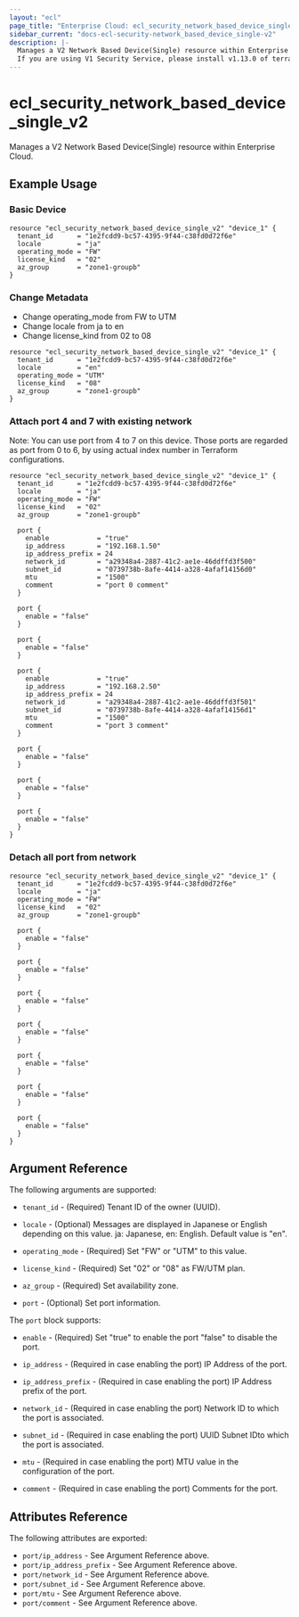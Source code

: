 ```yaml
---
layout: "ecl"
page_title: "Enterprise Cloud: ecl_security_network_based_device_single_v2"
sidebar_current: "docs-ecl-security-network_based_device_single-v2"
description: |-
  Manages a V2 Network Based Device(Single) resource within Enterprise Cloud.
  If you are using V1 Security Service, please install v1.13.0 of terraform-provider-ecl.
---
```


# ecl\_security\_network\_based\_device\_single\_v2

Manages a V2 Network Based Device(Single) resource within Enterprise Cloud.

## Example Usage

### Basic Device

```hcl
resource "ecl_security_network_based_device_single_v2" "device_1" {
  tenant_id      = "1e2fcdd9-bc57-4395-9f44-c38fd0d72f6e"
  locale         = "ja"
  operating_mode = "FW"
  license_kind   = "02"
  az_group       = "zone1-groupb"
}
```

### Change Metadata

- Change operating_mode from FW to UTM
- Change locale from ja to en
- Change license_kind from 02 to 08

```hcl
resource "ecl_security_network_based_device_single_v2" "device_1" {
  tenant_id      = "1e2fcdd9-bc57-4395-9f44-c38fd0d72f6e"
  locale         = "en"
  operating_mode = "UTM"
  license_kind   = "08"
  az_group       = "zone1-groupb"
}
```

### Attach port 4 and 7 with existing network

Note: You can use port from 4 to 7 on this device.
  Those ports are regarded as port from 0 to 6,
  by using actual index number in Terraform configurations.

```hcl
resource "ecl_security_network_based_device_single_v2" "device_1" {
  tenant_id      = "1e2fcdd9-bc57-4395-9f44-c38fd0d72f6e"
  locale         = "ja"
  operating_mode = "FW"
  license_kind   = "02"
  az_group       = "zone1-groupb"

  port {
    enable            = "true"
    ip_address        = "192.168.1.50"
    ip_address_prefix = 24
    network_id        = "a29348a4-2887-41c2-ae1e-46ddffd3f500"
    subnet_id         = "0739738b-8afe-4414-a328-4afaf14156d0"
    mtu               = "1500"
    comment           = "port 0 comment"
  }

  port {
    enable = "false"
  }

  port {
    enable = "false"
  }

  port {
    enable            = "true"
    ip_address        = "192.168.2.50"
    ip_address_prefix = 24
    network_id        = "a29348a4-2887-41c2-ae1e-46ddffd3f501"
    subnet_id         = "0739738b-8afe-4414-a328-4afaf14156d1"
    mtu               = "1500"
    comment           = "port 3 comment"
  }

  port {
    enable = "false"
  }

  port {
    enable = "false"
  }

  port {
    enable = "false"
  }
}
```

### Detach all port from network

```hcl
resource "ecl_security_network_based_device_single_v2" "device_1" {
  tenant_id      = "1e2fcdd9-bc57-4395-9f44-c38fd0d72f6e"
  locale         = "ja"
  operating_mode = "FW"
  license_kind   = "02"
  az_group       = "zone1-groupb"

  port {
    enable = "false"
  }

  port {
    enable = "false"
  }

  port {
    enable = "false"
  }

  port {
    enable = "false"
  }

  port {
    enable = "false"
  }

  port {
    enable = "false"
  }

  port {
    enable = "false"
  }
}
```

## Argument Reference

The following arguments are supported:

* `tenant_id` - (Required) Tenant ID of the owner (UUID).

* `locale` - (Optional) Messages are displayed in Japanese or English depending on this value.
  ja: Japanese, en: English. Default value is "en".

* `operating_mode` - (Required) 	Set "FW" or "UTM" to this value.

* `license_kind` - (Required) Set "02" or "08" as FW/UTM plan.

* `az_group` - (Required) Set availability zone.

* `port` - (Optional) Set port information.

The `port` block supports:

* `enable` - (Required) 
  	Set "true" to enable the port "false" to disable the port.

* `ip_address` - (Required in case enabling the port) IP Address of the port.

* `ip_address_prefix` - (Required in case enabling the port) IP Address prefix of the port.

* `network_id` - (Required in case enabling the port) Network ID to which the port is associated.

* `subnet_id` - (Required in case enabling the port) UUID	Subnet IDto which the port is associated.

* `mtu` - (Required in case enabling the port) MTU value in the configuration of the port.

* `comment` - (Required in case enabling the port) Comments for the port.


## Attributes Reference

The following attributes are exported:

* `port/ip_address` - See Argument Reference above.
* `port/ip_address_prefix` - See Argument Reference above.
* `port/network_id` - See Argument Reference above.
* `port/subnet_id` - See Argument Reference above.
* `port/mtu` - See Argument Reference above.
* `port/comment` - See Argument Reference above.
